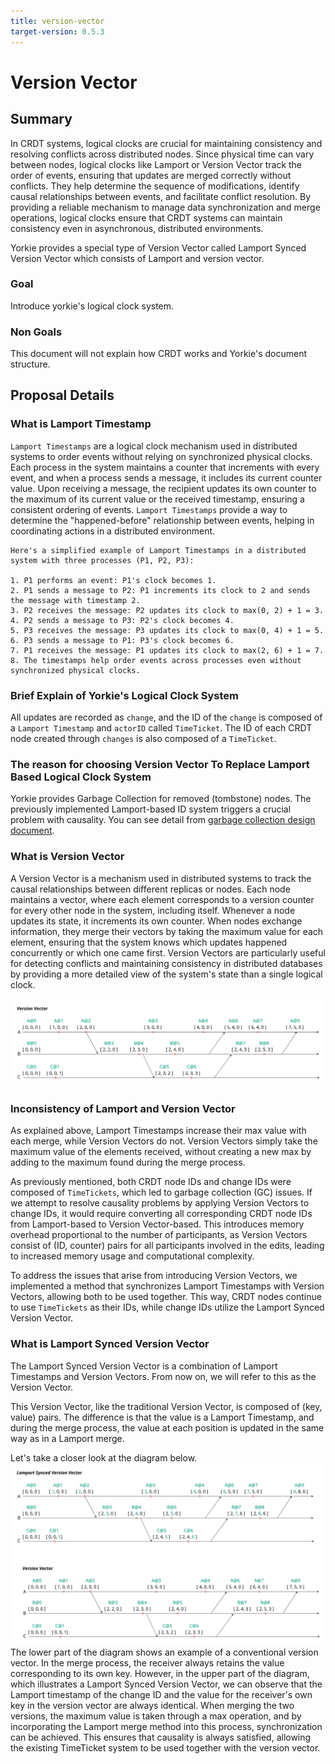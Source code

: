 ```yaml
---
title: version-vector
target-version: 0.5.3
---
```


# Version Vector
## Summary

In CRDT systems, logical clocks are crucial for maintaining consistency and resolving conflicts across distributed nodes. Since physical time can vary between nodes, logical clocks like Lamport or Version Vector track the order of events, ensuring that updates are merged correctly without conflicts. They help determine the sequence of modifications, identify causal relationships between events, and facilitate conflict resolution. By providing a reliable mechanism to manage data synchronization and merge operations, logical clocks ensure that CRDT systems can maintain consistency even in asynchronous, distributed environments.

Yorkie provides a special type of Version Vector called Lamport Synced Version Vector which consists of Lamport and version vector.

### Goal

Introduce yorkie's logical clock system.

### Non Goals

This document will not explain how CRDT works and Yorkie's document structure.

## Proposal Details

### What is Lamport Timestamp
`Lamport Timestamps` are a logical clock mechanism used in distributed systems to order events without relying on synchronized physical clocks. Each process in the system maintains a counter that increments with every event, and when a process sends a message, it includes its current counter value. Upon receiving a message, the recipient updates its own counter to the maximum of its current value or the received timestamp, ensuring a consistent ordering of events. `Lamport Timestamps` provide a way to determine the "happened-before" relationship between events, helping in coordinating actions in a distributed environment.
```
Here's a simplified example of Lamport Timestamps in a distributed system with three processes (P1, P2, P3):

1. P1 performs an event: P1's clock becomes 1.
2. P1 sends a message to P2: P1 increments its clock to 2 and sends the message with timestamp 2.
3. P2 receives the message: P2 updates its clock to max(0, 2) + 1 = 3.
4. P2 sends a message to P3: P2's clock becomes 4.
5. P3 receives the message: P3 updates its clock to max(0, 4) + 1 = 5.
6. P3 sends a message to P1: P3's clock becomes 6.
7. P1 receives the message: P1 updates its clock to max(2, 6) + 1 = 7.
8. The timestamps help order events across processes even without synchronized physical clocks.
```

### Brief Explain of Yorkie's Logical Clock System
All updates are recorded as `change`, and the ID of the `change` is composed of a `Lamport Timestamp` and `actorID` called `TimeTicket`. The ID of each CRDT node created through `changes` is also composed of a `TimeTicket`.

### The reason for choosing Version Vector To Replace Lamport Based Logical Clock System
Yorkie provides Garbage Collection for removed (tombstone) nodes. The previously implemented Lamport-based ID system triggers a crucial problem with causality.
You can see detail from [garbage collection design document](./garbage-collection.md).

### What is Version Vector

A Version Vector is a mechanism used in distributed systems to track the causal relationships between different replicas or nodes. Each node maintains a vector, where each element corresponds to a version counter for every other node in the system, including itself. Whenever a node updates its state, it increments its own counter. When nodes exchange information, they merge their vectors by taking the maximum value for each element, ensuring that the system knows which updates happened concurrently or which one came first. Version Vectors are particularly useful for detecting conflicts and maintaining consistency in distributed databases by providing a more detailed view of the system's state than a single logical clock.

![version-vector-example](media/version-vector-example.jpg)

### Inconsistency of Lamport and Version Vector

As explained above, Lamport Timestamps increase their max value with each merge, while Version Vectors do not. Version Vectors simply take the maximum value of the elements received, without creating a new max by adding to the maximum found during the merge process.

As previously mentioned, both CRDT node IDs and change IDs were composed of `TimeTickets`, which led to garbage collection (GC) issues. If we attempt to resolve causality problems by applying Version Vectors to change IDs, it would require converting all corresponding CRDT node IDs from Lamport-based to Version Vector-based. This introduces memory overhead proportional to the number of participants, as Version Vectors consist of (ID, counter) pairs for all participants involved in the edits, leading to increased memory usage and computational complexity.

To address the issues that arise from introducing Version Vectors, we implemented a method that synchronizes Lamport Timestamps with Version Vectors, allowing both to be used together. This way, CRDT nodes continue to use `TimeTickets` as their IDs, while change IDs utilize the Lamport Synced Version Vector.

### What is Lamport Synced Version Vector
The Lamport Synced Version Vector is a combination of Lamport Timestamps and Version Vectors. From now on, we will refer to this as the Version Vector.

This Version Vector, like the traditional Version Vector, is composed of (key, value) pairs. The difference is that the value is a Lamport Timestamp, and during the merge process, the value at each position is updated in the same way as in a Lamport merge.

Let's take a closer look at the diagram below.
![lamport-synced-version-vector-and-version-vector](media/lamport-synced-version-vector-and-version-vector.jpg)
The lower part of the diagram shows an example of a conventional version vector. In the merge process, the receiver always retains the value corresponding to its own key. However, in the upper part of the diagram, which illustrates a Lamport Synced Version Vector, we can observe that the Lamport timestamp of the change ID and the value for the receiver's own key in the version vector are always identical. When merging the two versions, the maximum value is taken through a max operation, and by incorporating the Lamport merge method into this process, synchronization can be achieved. This ensures that causality is always satisfied, allowing the existing TimeTicket system to be used together with the version vector.